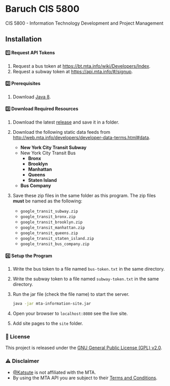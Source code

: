 # Baruch CIS 5800

CIS 5800 - Information Technology Development and Project Management

## Installation

#### 1️⃣ Request API Tokens

 1. Request a bus token at <https://bt.mta.info/wiki/Developers/Index>.
 2. Request a subway token at <https://api.mta.info/#/signup>.

#### 2️⃣ Prerequisites

 1. Download [Java 8](https://www.java.com/download).

#### 3️⃣ Download Required Resources

 1. Download the latest [release](https://github.com/Katsute/Baruch-CIS-5800/releases) and save it in a folder.

 2. Download the following static data feeds from <http://web.mta.info/developers/developer-data-terms.html#data>.

    - **New York City Transit Subway**
    - New York City Transit Bus
      - **Bronx**
      - **Brooklyn**
      - **Manhattan**
      - **Queens**
      - **Staten Island**
    - **Bus Company**

 3. Save these zip files in the same folder as this program. The zip files **must** be named as the following:

    - `google_transit_subway.zip`
    - `google_transit_bronx.zip`
    - `google_transit_brooklyn.zip`
    - `google_transit_manhattan.zip`
    - `google_transit_queens.zip`
    - `google_transit_staten_island.zip`
    - `google_transit_bus_company.zip`

#### 4️⃣ Setup the Program

 1. Write the bus token to a file named `bus-token.txt` in the same directory.
 2. Write the subway token to a file named `subway-token.txt` in the same directory.
 3. Run the jar file (check the file name) to start the server.

    ```sh
    java -jar mta-information-site.jar
    ```
 4. Open your browser to `localhost:8080` see the live site.
 5. Add site pages to the `site` folder.

### 💼 License

This project is released under the [GNU General Public License (GPL) v2.0](https://github.com/Katsute/Baruch-CIS-5800/blob/main/LICENSE).

### ⚠️ Disclaimer

 - [@Katsute](https://github.com/Katsute) is not affiliated with the MTA.
 - By using the MTA API you are subject to their [Terms and Conditions](https://api.mta.info/#/DataFeedAgreement).
